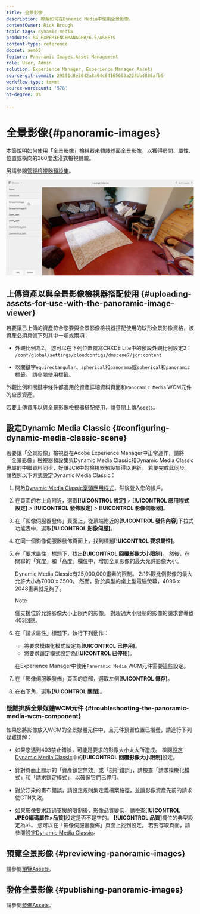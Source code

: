 ```yaml
---
title: 全景影像
description: 瞭解如何在Dynamic Media中使用全景影像。
contentOwner: Rick Brough
topic-tags: dynamic-media
products: SG_EXPERIENCEMANAGER/6.5/ASSETS
content-type: reference
docset: aem65
feature: Panoramic Images,Asset Management
role: User, Admin
solution: Experience Manager, Experience Manager Assets
source-git-commit: 29391c8e3042a8a04c64165663a228bb4886afb5
workflow-type: tm+mt
source-wordcount: '578'
ht-degree: 0%

---
```


# 全景影像{#panoramic-images}

本節說明如何使用「全景影像」檢視器來轉譯球面全景影像，以獲得房間、屬性、位置或橫向的360度沈浸式檢視體驗。

另請參閱[管理檢視器預設集](/help/assets/managing-viewer-presets.md)。

![panoramic-image2](assets/panoramic-image2.png)

## 上傳資產以與全景影像檢視器搭配使用 {#uploading-assets-for-use-with-the-panoramic-image-viewer}

若要讓已上傳的資產符合您要與全景影像檢視器搭配使用的球形全景影像資格，該資產必須具備下列其中一項或兩項：

* 外觀比例為2。
您可以在下列位置覆寫CRXDE Lite中的預設外觀比例設定2：
  `/conf/global/settings/cloudconfigs/dmscene7/jcr:content`

* 以關鍵字`equirectangular`、`spherical`和`panorama`或`spherical`和`panoramic`標籤。 請參閱[使用標籤](/help/sites-authoring/tags.md)。

外觀比例和關鍵字條件都適用於資產詳細資料頁面和`Panoramic Media` WCM元件的全景資產。

若要上傳資產以與全景影像檢視器搭配使用，請參閱[上傳Assets](/help/assets/manage-assets.md#uploading-assets)。

## 設定Dynamic Media Classic {#configuring-dynamic-media-classic-scene}

若要讓「全景影像」檢視器在Adobe Experience Manager中正常運作，請將「全景影像」檢視器預設集與Dynamic Media Classic和Dynamic Media Classic專屬的中繼資料同步，好讓JCR中的檢視器預設集得以更新。 若要完成此同步，請依照以下方式設定Dynamic Media Classic：

1. 開啟[Dynamic Media Classic案頭應用程式](https://experienceleague.adobe.com/docs/dynamic-media-classic/using/getting-started/signing-out.html#getting-started)，然後登入您的帳戶。

1. 在頁面的右上角附近，選取&#x200B;**[!UICONTROL 設定]** > **[!UICONTROL 應用程式設定]** > **[!UICONTROL 發佈設定]** > **[!UICONTROL 影像伺服器]**。
1. 在「影像伺服器發佈」頁面上，從頂端附近的&#x200B;**[!UICONTROL 發佈內容]**&#x200B;下拉式功能表中，選取&#x200B;**[!UICONTROL 影像伺服]**。

1. 在同一個影像伺服器發佈頁面上，找到標題&#x200B;**[!UICONTROL 要求屬性]**。
1. 在「要求屬性」標題下，找出&#x200B;**[!UICONTROL 回覆影像大小限制]**。 然後，在關聯的「寬度」和「高度」欄位中，增加全景影像的最大允許影像大小。

   Dynamic Media Classic有25,000,000畫素的限制。 2:1外觀比例影像的最大允許大小為7000 x 3500。 然而，對於典型的桌上型電腦熒幕，4096 x 2048畫素就足夠了。

   >[!NOTE]
   >
   >僅支援位於允許影像大小上限內的影像。 對超過大小限制的影像的請求會導致403回應。

1. 在「請求屬性」標題下，執行下列動作：

   * 將要求模糊化模式設定為&#x200B;**[!UICONTROL 已停用]**。
   * 將要求鎖定模式設定為&#x200B;**[!UICONTROL 已停用]**。

   在Experience Manager中使用`Panoramic Media` WCM元件需要這些設定。

1. 在「影像伺服器發佈」頁面的底部，選取左側&#x200B;**[!UICONTROL 儲存]**。

1. 在右下角，選取&#x200B;**[!UICONTROL 關閉]**。

### 疑難排解全景媒體WCM元件 {#troubleshooting-the-panoramic-media-wcm-component}

如果您將影像放入WCM的全景媒體元件中，且元件預留位置已摺疊，請進行下列疑難排解：

* 如果您遇到403禁止錯誤，可能是要求的影像大小太大所造成。 檢閱[設定Dynamic Media Classic](/help/assets/panoramic-images.md#configuring-dynamic-media-classic-scene)中的&#x200B;**[!UICONTROL 回覆影像大小限制]**&#x200B;設定。

* 針對頁面上顯示的「資產鎖定無效」或「剖析錯誤」，請檢查「請求模糊化模式」和「請求鎖定模式」，以確保它們已停用。
* 對於汙染的畫布錯誤，請設定規則集定義檔案路徑，並讓影像資產先前的請求使CTN失效。
* 如果影像要求超過支援的限制後，影像品質變低，請檢查&#x200B;**[!UICONTROL JPEG編碼屬性>品質]**&#x200B;設定是否不是空的。 **[!UICONTROL 品質]**&#x200B;欄位的典型設定為`95`。 您可以在「影像伺服器發佈」頁面上找到設定。 若要存取頁面，請參閱[設定Dynamic Media Classic](/help/assets/panoramic-images.md#configuring-dynamic-media-classic-scene)。

## 預覽全景影像 {#previewing-panoramic-images}

請參閱[預覽Assets](/help/assets/previewing-assets.md)。

## 發佈全景影像 {#publishing-panoramic-images}

請參閱[發佈Assets](/help/assets/publishing-dynamicmedia-assets.md)。
